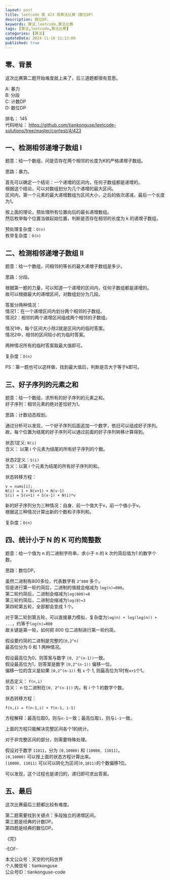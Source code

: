 ```yaml
---
layout: post  
title: leetcode 第 423 场算法比赛（数位DP）  
description: 数位DP。  
keywords: 算法,leetcode,算法比赛  
tags: [算法,leetcode,算法比赛]  
categories: [算法]  
updateData: 2024-11-10 12:13:00  
published: true  
---
```



## 零、背景  


这次比赛第二题开始难度就上来了，后三道题都很有意思。  


A: 暴力  
B: 分段  
C: 计数DP  
D: 数位DP  


排名： 145   
代码地址： https://github.com/tiankonguse/leetcode-solutions/tree/master/contest/4/423  
 

## 一、检测相邻递增子数组 I  

题意：给一个数组，问是否存在两个相邻的长度为K的严格递增子数组。  


思路：暴力。  


首先可以确定一个结论：一个递增的区间内，任何子数组都是递增的。  
根据这个结论，可以对数组划分为几个递增的最大区间。  
区间内，第一个元素的最大递增数组为区间大小，之后的依次递减，最后一个长度为1。  


按上面的理论，预处理所有位置向后的最长递增数组。  
然后枚举每个位置当做起始位置，判断是否存在相邻的长度为 k 的递增子数组。  


预处理复杂度：`O(n)`  
枚举复杂度：`O(n)`  


## 二、检测相邻递增子数组 II  


题意：给一个数组，问相邻的等长的最大递增子数组是多少。  


思路：分段。  


根据第一题的力量，可以知道一个递增的区间内，任何子数组都是递增的。  
故可以根据最大的递增区间，对数组划分为几段。  


答案分两种情况：  
情况1：在一个递增区间内划分两个相邻的子数组。  
情况2：相邻的两个递增区间组成两个相邻的子数组。  


情况1中，每个区间大小除2就是区间内的临时答案。  
情况2中，相邻的区间较小的为临时答案。  


两种情况所有的临时答案取最大值即可。  


复杂度：`O(n)`  


PS：第一题也可以这样做，找到最大值后，判断是否大于等于k即可。  


## 三、好子序列的元素之和  


题意：给一个数组，求所有的好子序列的元素之和。  
好子序列：相邻元素的绝对差恰好为1。  


思路：计数动态规划。  


通过分析可以发现，一个好子序列后面追加一个数字，依旧可以组成好子序列。  
故，每个位置为结尾的好子序列可以通过前面的好子序列转移计算得到。  


状态1定义: `N(i)`  
含义： 以第 i 个元素为结尾的所有好子序列的个数。  


状态2定义：`S(i)`  
含义：以第 i 个元素为结尾的所有好子序列的和。  


状态转移方程：  


```
v = nums[i];
N(i) = 1 + N(v+1) + N(v-1)  
S(i) = S(v+1) + S(v-1) + N(i)*v
```


新的好子序列分为三种情况：自身、前一个值大于v，前一个值小于v。  
根据这三种情况计算出新的个数和子序列和。  


复杂度：`O(n)`  


## 四、统计小于 N 的 K 可约简整数  


题意：给一个值为 n 的二进制字符串，求小于 n 的 k 次约简后值为1 的数字个数。  



思路：数位DP。  


虽然二进制有800多位，代表数字有 `2^800` 多个。  
但是进行第一轮约简后，二进制的值就会缩减为 `log(n)=800`。  
第二轮约简后，二进制会缩减为`log(800)=8`  
第三轮约简后，二进制会缩减为`log(8)=3`  
第四轮第五轮，全部都会变成 1 个。  



对于第二轮到第五轮，可以直接暴力模拟，复杂度为`log(n) + log(log(n)) + ...`，约等于`log(n)=800`  
故关键是第一轮，如何把 800 位二进制进行第一轮约简。  


假设要约简的二进制是完整的`[0,2^n)`  
最高位分为 0 和 1 两种情况。  


假设最高位为0，则答案与数字 `[0, 2^(n-1))`一致。  
假设最高位为1，则答案是数字 `[0,2^(n-1))` 偏移一位。  
偏移一位的含义是如果 `[0,2^(n-1))` 有 `x` 个 1, 则最高位为1时有`x+1`个1。  


状态定义： `f(n,i)`  
含义： n 位二进制在`[0, 2^(n-1))` 内，有 i 个 1 的数字个数。  


状态转移方程：  


```
f(n,i) = f(n-1,i) + f(n-1, i-1)  
```


方程解释：最高位取0，则与`n-1`一致；最高位取`1`，则与`i-1`一致。  


上面的方程只能解决完整区间各个1的统计。  


对于非完整区间的部分，则需要特殊处理。  


假设对于数字 `11011`，分为 `[0,10000)` 和 `[10000, 11011)`。  
`[0,10000)` 可以按上面的状态方程计算出来。  
`[10000, 11011)` 可以可以转化为区间`[0,1011)`的个数偏移1位。  


可以发现，这个过程也是递归的，递归即可求出答案。  


## 五、最后  


这次比赛最后三题都比较有难度。  


第二题需要找到关键点：多段独立的递增区间。  
第三题是经典的计数DP。  
第四题是经典的数位DP。  




《完》  


-EOF-  



本文公众号：天空的代码世界  
个人微信号：tiankonguse  
公众号ID：tiankonguse-code  
  

